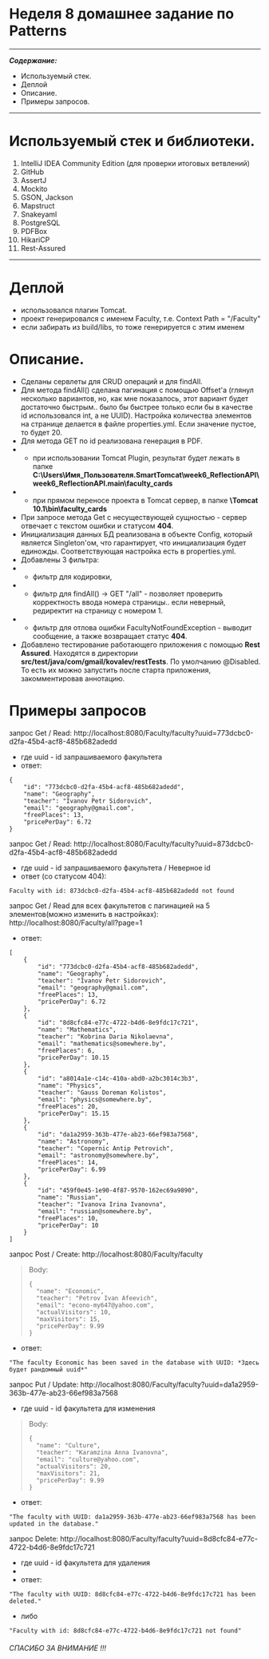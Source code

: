 # Неделя 8 домашнее задание по Patterns

---
___Содержание:___
* Используемый стек.
* Деплой
* Описание.
* Примеры запросов.
___     

# Используемый стек и библиотеки.
1. IntelliJ IDEA Community Edition (для проверки итоговых ветвлений)
2. GitHub
3. AssertJ
4. Mockito
5. GSON, Jackson
6. Mapstruct
7. Snakeyaml
8. PostgreSQL
9. PDFBox
10. HikariCP
11. Rest-Assured
___

# Деплой
- использовался плагин Tomcat. 
- проект генерировался с именем Faculty, т.е. Context Path = "/Faculty"
- если забирать из build/libs, то тоже генерируется с этим именем

# Описание.
- Сделаны сервлеты для CRUD операций и для findAll.
- Для метода findAll() сделана пагинация с помощью Offset'а (глянул несколько вариантов, но, как мне показалось, этот вариант будет достаточно быстрым.. было бы быстрее только если бы в качестве id использовался int, а не UUID). Настройка количества элементов на странице делается в файле properties.yml. Если значение пустое, то будет 20.
- Для метода GET по id реализована генерация в PDF.
- - при использовании Tomcat Plugin, результат будет лежать в папке **C:\Users\Имя_Пользователя\.SmartTomcat\week6_ReflectionAPI\week6_ReflectionAPI.main\faculty_cards**
- - при прямом переносе проекта в Tomcat сервер, в папке **\Tomcat 10.1\bin\faculty_cards**
- При запросе метода Get с несуществующей сущностью - сервер отвечает с текстом ошибки и статусом **404**.
- Инициализация данных БД реализована в объекте Config, который является Singleton'ом, что гарантирует, что инициализация будет единожды. Соответствующая настройка есть в properties.yml.
- Добавлены 3 фильтра:
- - фильтр для кодировки,
- - фильтр для findAll() -> GET "/all" - позволяет проверить корректность ввода номера страницы.. если неверный, редиректит на страницу с номером 1.
- - фильтр для отлова ошибки FacultyNotFoundException - выводит сообщение, а также возвращает статус **404**.
- Добавлено тестирование работающего приложения с помощью **Rest Assured**. Находятся в директории **src/test/java/com/gmail/kovalev/restTests**. По умолчанию @Disabled. То есть их можно запустить после старта приложения, закомментировав аннотацию.

# Примеры запросов
запрос Get / Read:
http://localhost:8080/Faculty/faculty?uuid=773dcbc0-d2fa-45b4-acf8-485b682adedd
* где uuid - id запрашиваемого факультета
* ответ:
~~~
{
    "id": "773dcbc0-d2fa-45b4-acf8-485b682adedd",
    "name": "Geography",
    "teacher": "Ivanov Petr Sidorovich",
    "email": "geography@gmail.com",
    "freePlaces": 13,
    "pricePerDay": 6.72
}
~~~

запрос Get / Read:
http://localhost:8080/Faculty/faculty?uuid=873dcbc0-d2fa-45b4-acf8-485b682adedd
* где uuid - id запрашиваемого факультета / Неверное id
* ответ (со статусом 404):
~~~
Faculty with id: 873dcbc0-d2fa-45b4-acf8-485b682adedd not found
~~~

запрос Get / Read для всех факультетов с пагинацией на 5 элементов(можно изменить в настройках):
http://localhost:8080/Faculty/all?page=1
* ответ:
~~~
[
    {
        "id": "773dcbc0-d2fa-45b4-acf8-485b682adedd",
        "name": "Geography",
        "teacher": "Ivanov Petr Sidorovich",
        "email": "geography@gmail.com",
        "freePlaces": 13,
        "pricePerDay": 6.72
    },
    {
        "id": "8d8cfc84-e77c-4722-b4d6-8e9fdc17c721",
        "name": "Mathematics",
        "teacher": "Kobrina Daria Nikolaevna",
        "email": "mathematics@somewhere.by",
        "freePlaces": 6,
        "pricePerDay": 10.15
    },
    {
        "id": "a8014a1e-c14c-410a-abd0-a2bc3014c3b3",
        "name": "Physics",
        "teacher": "Gauss Doreman Kolistos",
        "email": "physics@somewhere.by",
        "freePlaces": 20,
        "pricePerDay": 15.15
    },
    {
        "id": "da1a2959-363b-477e-ab23-66ef983a7568",
        "name": "Astronomy",
        "teacher": "Copernic Antip Petrovich",
        "email": "astronomy@somewhere.by",
        "freePlaces": 14,
        "pricePerDay": 6.99
    },
    {
        "id": "459f0e45-1e90-4f87-9570-162ec69a9890",
        "name": "Russian",
        "teacher": "Ivanova Irina Ivanovna",
        "email": "russian@somewhere.by",
        "freePlaces": 10,
        "pricePerDay": 10
    }
]
~~~

запрос Post / Create:
http://localhost:8080/Faculty/faculty
>Body:
>~~~
>{
>	"name": "Economic",
>	"teacher": "Petrov Ivan Afeevich",
>	"email": "econo-my647@yahoo.com",
>	"actualVisitors": 10,
>	"maxVisitors": 15,
>	"pricePerDay": 9.99
>}
>~~~
* ответ:
~~~
"The faculty Economic has been saved in the database with UUID: *Здесь будет рандомный uuid*"
~~~

запрос Put / Update:
http://localhost:8080/Faculty/faculty?uuid=da1a2959-363b-477e-ab23-66ef983a7568
* где uuid - id факультета для изменения
> Body:
>~~~
>{
>	"name": "Culture",
>	"teacher": "Karamzina Anna Ivanovna",
>	"email": "culture@yahoo.com",
>	"actualVisitors": 20,
>	"maxVisitors": 21,
>	"pricePerDay": 9.99
>}
>~~~
* ответ:
~~~
"The faculty with UUID: da1a2959-363b-477e-ab23-66ef983a7568 has been updated in the database."
~~~

запрос Delete:
http://localhost:8080/Faculty/faculty?uuid=8d8cfc84-e77c-4722-b4d6-8e9fdc17c721
* где uuid - id факультета для удаления
* 
* ответ:
~~~
"The faculty with UUID: 8d8cfc84-e77c-4722-b4d6-8e9fdc17c721 has been deleted."
~~~
* либо
~~~
"Faculty with id: 8d8cfc84-e77c-4722-b4d6-8e9fdc17c721 not found"
~~~

###### CПАСИБО ЗА ВНИМАНИЕ !!!
